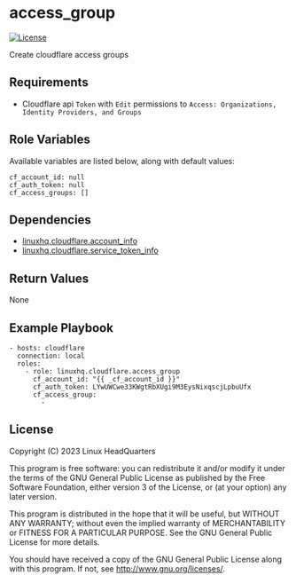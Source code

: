 # access\_group

[![License](https://img.shields.io/badge/license-GPLv3-brightgreen.svg?style=flat)](COPYING)

Create cloudflare access groups

## Requirements

* Cloudflare api `Token` with `Edit` permissions to `Access: Organizations, Identity Providers, and Groups`

## Role Variables

Available variables are listed below, along with default values:

    cf_account_id: null
    cf_auth_token: null
    cf_access_groups: []

## Dependencies

* [linuxhq.cloudflare.account_info](https://github.com/linuxhq/ansible-collection-cloudflare/tree/main/roles/account_info)
* [linuxhq.cloudflare.service_token_info](https://github.com/linuxhq/ansible-collection-cloudflare/tree/main/roles/service_token_info)

## Return Values

None

## Example Playbook

    - hosts: cloudflare
      connection: local
      roles:
        - role: linuxhq.cloudflare.access_group
          cf_account_id: "{{ _cf_account_id }}"
          cf_auth_token: LYwUWCwe33KWgtRbXUgi9M3EysNixqscjLpbuUfx
          cf_access_group:
            -

## License

Copyright (C) 2023 Linux HeadQuarters

This program is free software: you can redistribute it and/or modify
it under the terms of the GNU General Public License as published by
the Free Software Foundation, either version 3 of the License, or
(at your option) any later version.

This program is distributed in the hope that it will be useful,
but WITHOUT ANY WARRANTY; without even the implied warranty of
MERCHANTABILITY or FITNESS FOR A PARTICULAR PURPOSE. See the
GNU General Public License for more details.

You should have received a copy of the GNU General Public License
along with this program. If not, see <http://www.gnu.org/licenses/>.
